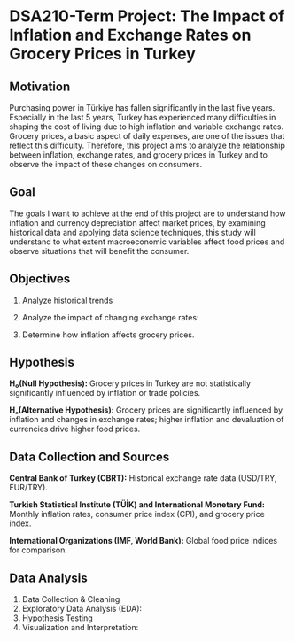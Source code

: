 # DSA210-Term Project: The Impact of Inflation and Exchange Rates on Grocery Prices in Turkey

## Motivation
Purchasing power in Türkiye has fallen significantly in the last five years.
Especially in the last 5 years, Turkey has experienced many difficulties in shaping the cost of living due to high inflation and variable exchange rates. Grocery prices, a basic aspect of daily expenses, are one of the issues that reflect this difficulty. Therefore, this project aims to analyze the relationship between inflation, exchange rates, and grocery prices in Turkey and to observe the impact of these changes on consumers.

## Goal

The goals I want to achieve at the end of this project are to understand how inflation and currency depreciation affect market prices, by examining historical data and applying data science techniques, this study will understand to what extent macroeconomic variables affect food prices and observe situations that will benefit the consumer.

## Objectives
1. Analyze historical trends
   
3. Analyze the impact of changing exchange rates:
   
4. Determine how inflation affects grocery prices.



## Hypothesis 
**H₀(Null Hypothesis):** Grocery prices in Turkey are not statistically significantly influenced by inflation or trade policies.

**Hₐ(Alternative Hypothesis):** Grocery prices are significantly influenced by inflation and changes in exchange rates; higher inflation and devaluation of currencies drive higher food prices.

## Data Collection and Sources
**Central Bank of Turkey (CBRT):** Historical exchange rate data (USD/TRY, EUR/TRY).

**Turkish Statistical Institute (TÜİK) and International Monetary Fund:** Monthly inflation rates, consumer price index (CPI), and grocery price index.

**International Organizations (IMF, World Bank):** Global food price indices for comparison.

## Data Analysis 
1.	Data Collection & Cleaning
2.	Exploratory Data Analysis (EDA):
3.	Hypothesis Testing
4.	Visualization and Interpretation:






